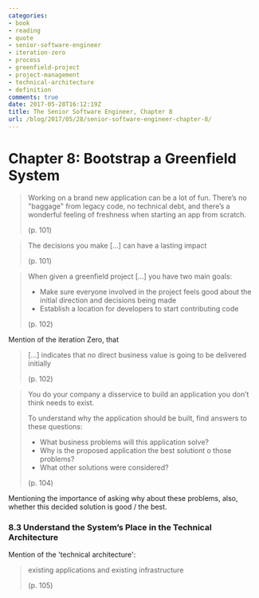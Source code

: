 ```yaml
---
categories:
- book
- reading
- quote
- senior-software-engineer
- iteration-zero
- process
- greenfield-project
- project-management
- technical-architecture
- definition
comments: true
date: 2017-05-28T16:12:19Z
title: The Senior Software Engineer, Chapter 8
url: /blog/2017/05/28/senior-software-engineer-chapter-8/
---
```


# Chapter 8: Bootstrap a Greenfield System

> Working on a brand new application can be a lot of fun. 
> There’s no "baggage" from legacy code, no technical debt,
> and there’s a wonderful feeling of freshness when starting
> an app from scratch.
>
> (p. 101)

> The decisions you make [...] can have a lasting impact
>
> (p. 101)

>When given a greenfield project [...] you have two main goals:
>   
>  * Make sure everyone involved in the project feels good about the initial direction and decisions being made
>  * Establish a location for developers to start contributing code
>
> (p. 102) 

Mention of the iteration Zero, that 

> [...] indicates that no direct business value is going 
> to be delivered initially
>
> (p. 102)

> You do your company a disservice to build an application you don’t think needs to exist.
>
> To understand why the application should be built, find answers to these questions:
>
>   *  What business problems will this application solve?
>   *  Why is the proposed application the best solutiont o those problems?
>   *  What other solutions were considered?
>
> (p. 104)

Mentioning the importance of asking why about these problems, also, whether this decided solution is good / the best. 

### 8.3 Understand the System’s Place in the Technical Architecture

Mention of the 'technical architecture':

>  existing applications and existing infrastructure
>
> (p. 105)

